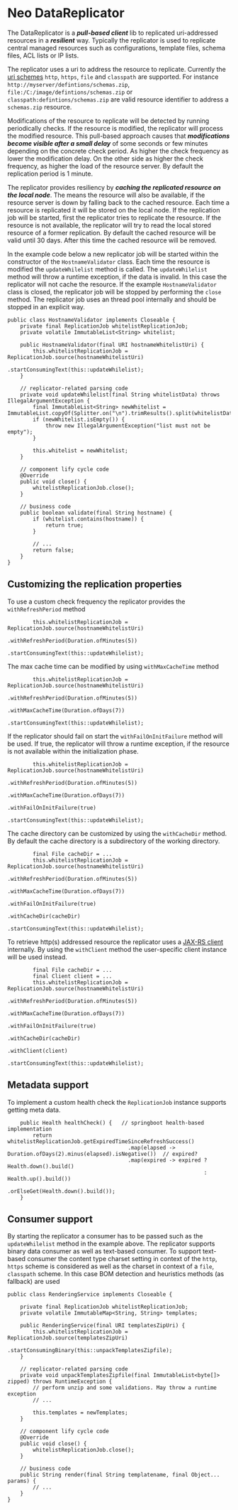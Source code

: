 Neo DataReplicator
==============

The DataReplicator is a ***pull-based client*** lib to replicated uri-addressed resources in a ***resilient*** way. Typically the replicator is used to replicate central managed resources such as configurations, template files, schema files, ACL lists or IP lists. 

The replicator uses a uri to address the resource to replicate. Currently the [uri schemes](https://tools.ietf.org/html/rfc3986) `http`, `https`, `file` and `classpath` are supported. 
For instance `http://myserver/defintions/schemas.zip`, `file:/C:/image/defintions/schemas.zip` or `classpath:defintions/schemas.zip` are valid resource identifier to address a `schemas.zip` resource.  

Modifications of the resource to replicate will be detected by running periodically checks. If the resource is modified, the replicator will process the modified resource. This pull-based approach causes that ***modifications become visible after a small delay*** of some seconds or few minutes depending on the concrete check period. As higher the check frequency as lower the modification delay. On the other side as higher the check frequency, as higher the load of the resource server. By default the replication period is 1 minute.

The replicator provides resiliency by ***caching the replicated resource on the local node***. The means the resource will also be available, if the resource server is down by falling back to the cached resource. Each time a resource is replicated it will be stored on the local node. If the replication job will be started, first the replicator tries to replicate the resource. If the resource is not available, the replicator will try to read the local stored resource of a former replication. By default the cached resource will be valid until 30 days. After this time the cached resource will be removed. 

In the example code below a new replicator job will be started within the constructor of the `HostnameValidator` class. Each time the resource is modified the `updateWhilelist` method is called. The `updateWhilelist` method will throw a runtime exception, if the data is invalid. In this case the replicator will not cache the resource. If the example `HostnameValidator` class is closed, the replicator job will be stopped by performing the `close` method. The replicator job uses an thread pool internally and should be stopped in an explicit way.     


```
public class HostnameValidator implements Closeable {   
    private final ReplicationJob whitelistReplicationJob;
    private volatile ImmutableList<String> whitelist;
    
    public HostnameValidator(final URI hostnameWhitelistUri) {
        this.whitelistReplicationJob = ReplicationJob.source(hostnameWhitelistUri)
                                                     .startConsumingText(this::updateWhilelist);
    }
    
    // replicator-related parsing code
    private void updateWhilelist(final String whitelistData) throws IllegalArgumentException {
        final ImmutableList<String> newWhitelist = ImmutableList.copyOf(Splitter.on("\n").trimResults().split(whitelistData));
        if (newWhitelist.isEmpty()) {
            throw new IllegalArgumentException("list must not be empty");
        }
        
        this.whitelist = newWhitelist;
    }
    
    // component lify cycle code
    @Override
    public void close() {
        whitelistReplicationJob.close();
    }

    // business code
    public boolean validate(final String hostname) {
        if (whitelist.contains(hostname)) {
            return true;    
        }

        // ...  
        return false;
    }
} 

```


## Customizing the replication properties ##
To use a custom check frequency the replicator provides the `withRefreshPeriod` method  
```
        this.whitelistReplicationJob = ReplicationJob.source(hostnameWhitelistUri)
                                                     .withRefreshPeriod(Duration.ofMinutes(5))
                                                     .startConsumingText(this::updateWhilelist);
```

The max cache time can be modified by using `withMaxCacheTime` method  
```
        this.whitelistReplicationJob = ReplicationJob.source(hostnameWhitelistUri)
                                                     .withRefreshPeriod(Duration.ofMinutes(5))
                                                     .withMaxCacheTime(Duration.ofDays(7))
                                                     .startConsumingText(this::updateWhilelist);
```

If the replicator should fail on start the `withFailOnInitFailure` method will be used. If true, the replicator will throw a runtime exception, if the resource is not available within the initialization phase.  
```
        this.whitelistReplicationJob = ReplicationJob.source(hostnameWhitelistUri)
                                                     .withRefreshPeriod(Duration.ofMinutes(5))
                                                     .withMaxCacheTime(Duration.ofDays(7))
                                                     .withFailOnInitFailure(true)
                                                     .startConsumingText(this::updateWhilelist);
```

The cache directory can be customized by using the `withCacheDir` method. By default the cache directory is a subdirectory of the working directory.  
```
        final File cacheDir = ...
        this.whitelistReplicationJob = ReplicationJob.source(hostnameWhitelistUri)
                                                     .withRefreshPeriod(Duration.ofMinutes(5))
                                                     .withMaxCacheTime(Duration.ofDays(7))
                                                     .withFailOnInitFailure(true)
													 .withCacheDir(cacheDir)
                                                     .startConsumingText(this::updateWhilelist);
```

To retrieve http(s) addressed resource the replicator uses a [JAX-RS client](https://docs.oracle.com/javaee/7/api/javax/ws/rs/client/Client.html) internally. By using the `withClient` method the user-specific client instance will be used instead.
```
        final File cacheDir = ...
		final Client client = ...
        this.whitelistReplicationJob = ReplicationJob.source(hostnameWhitelistUri)
                                                     .withRefreshPeriod(Duration.ofMinutes(5))
                                                     .withMaxCacheTime(Duration.ofDays(7))
                                                     .withFailOnInitFailure(true)
													 .withCacheDir(cacheDir)
													 .withClient(client)
                                                     .startConsumingText(this::updateWhilelist);
```


## Metadata support ##
To implement a custom health check the `ReplicationJob` instance supports getting meta data.
```
    public Health healthCheck() {   // springboot health-based implementation 
        return whitelistReplicationJob.getExpiredTimeSinceRefreshSuccess()
                                      .map(elapsed -> Duration.ofDays(2).minus(elapsed).isNegative())  // expired?
                                      .map(expired -> expired ? Health.down().build() 
                                                              : Health.up().build())
                                      .orElseGet(Health.down().build());
    }
```
 

## Consumer support ##
By starting the replicator a consumer has to be passed such as the `updateWhilelist` method in the example above. The replicator supports binary data consumer as well as text-based consumer. To support text-based consumer the content type charset setting in context of the `http`, `https` scheme is considered as well as the charset in context of a `file`, `classpath` scheme. In this case BOM detection and heuristics methods (as fallback) are used


```
public class RenderingService implements Closeable {
    
    private final ReplicationJob whitelistReplicationJob;
    private volatile ImmutableMap<String, String> templates;
    
    public RenderingService(final URI templatesZipUri) {
        this.whitelistReplicationJob = ReplicationJob.source(templatesZipUri)
                                                     .startConsumingBinary(this::unpackTemplatesZipfile);
    }
  
    // replicator-related parsing code
    private void unpackTemplatesZipfile(final ImmutableList<byte[]> zipped) throws RuntimeException {
        // perform unzip and some validations. May throw a runtime exception
        // ...
        
        this.templates = newTemplates;
    }

    // component lify cycle code
    @Override
    public void close() {
        whitelistReplicationJob.close();
    }
  
    // business code
    public String render(final String templatename, final Object... params) {
        // ...	
    }
} 
```
